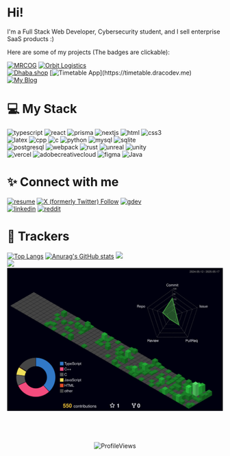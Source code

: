 # Hi!

I'm a Full Stack Web Developer, Cybersecurity student, and I sell enterprise SaaS products :)

Here are some of my projects (The badges are clickable): 

[![MRCOG](https://img.shields.io/badge/📚_MRCOG_Easy_LMS_(Contract)-232F3E?style=for-the-badge)](https://mrcogoverseas.dracodev.me)
[![Orbit Logistics](https://img.shields.io/badge/🪐_Orbit_Logistics_(Contract)-0D6EFD?style=for-the-badge)](https://orbitlogistics.dracodev.me)<br>
[![Dhaba.shop](https://img.shields.io/badge/🛍️_Dhaba.shop_(Startup)-28A745?style=for-the-badge)](https://www.dhaba.shop)
[![Timetable App](https://img.shields.io/badge/🗓️_Timetable_App_(Side_Project)-673AB7?style=for-the-badge)](https://timetable.dracodev.me)
[![My Blog](https://img.shields.io/badge/💡_My_Blog-000000?style=for-the-badge)](https://www.dracodev.me)<br>

# 💻 My Stack

![typescript](https://img.shields.io/badge/TypeScript-000000?style=for-the-badge&logo=TypeScript&logoColor=#3178C6) 
![react](https://img.shields.io/badge/React-000000?style=for-the-badge&logo=React&logoColor=#61DAFB) 
![prisma](https://img.shields.io/badge/Prisma-2D3748?style=for-the-badge&logo=Prisma&logoColor=#FFFFFF)
![nextjs](https://img.shields.io/badge/Next.js-000000?style=for-the-badge&logo=Next.js&logoColor=#FFFFFF)
![html](https://img.shields.io/badge/HTML-000000?style=for-the-badge&logo=HTML5&logoColor=#E34F26)
![css3](https://img.shields.io/badge/CSS-1572B6?style=for-the-badge&logo=CSS3&logoColor=#FFFFFF)<br>
![latex](https://img.shields.io/badge/LaTeX-008080?style=for-the-badge&logo=LaTeX&logoColor=#4169D1)
![cpp](https://img.shields.io/badge/C++-000000?style=for-the-badge&logo=CPlusPlus&logoColor=#A8B9CC)
![c](https://img.shields.io/badge/-000000?style=for-the-badge&logo=C&logoColor=#A8B9CC)
![python](https://img.shields.io/badge/Python-000000?style=for-the-badge&logo=Python&logoColor=#3776AB)
![mysql](https://img.shields.io/badge/MySQL-000000?style=for-the-badge&logo=MySQL&logoColor=#4479A1)
![sqlite](https://img.shields.io/badge/SQLite-000000?style=for-the-badge&logo=SQLite&logoColor=#4479A1)<br>
![postgresql](https://img.shields.io/badge/PostgreSQL-000000?style=for-the-badge&logo=PostgreSQL&logoColor=#4169D1)
![webpack](https://img.shields.io/badge/Webpack-000000?style=for-the-badge&logo=Webpack&logoColor=#4169D1)
![rust](https://img.shields.io/badge/Rust-000000?style=for-the-badge&logo=Rust&logoColor=#4169D1)
![unreal](https://img.shields.io/badge/Unreal%20Engine-0E1128?style=for-the-badge&logo=UnrealEngine&logoColor=#4169D1)
![unity](https://img.shields.io/badge/Unity-000000?style=for-the-badge&logo=Unity&logoColor=#4169D1)<br>
![vercel](https://img.shields.io/badge/Vercel-000000?style=for-the-badge&logo=Vercel&logoColor=#4169D1)
![adobecreativecloud](https://img.shields.io/badge/Adobe%20Creative%20Cloud-DA1F26?style=for-the-badge&logo=AdobeCreativeCloud&logoColor=#4169D1)
![figma](https://img.shields.io/badge/Figma-000000?style=for-the-badge&logo=Figma&logoColor=#4169D1)
![Java](https://img.shields.io/badge/java-%23ED8B00.svg?style=for-the-badge&logo=openjdk&logoColor=white)



# ✨ Connect with me

[![resume](https://img.shields.io/badge/Resume-555?style=for-the-badge&logo=ReadMe&logoColor=#FFFFFF)](./Aayan_Sultan_Resume_23_02_2025.pdf)
[![X (formerly Twitter) Follow](https://img.shields.io/twitter/follow/Draco1js?style=for-the-badge&logo=x)](https://x.com/Draco1js)
[![gdev](https://img.shields.io/badge/Google%20%20Developers-555?style=for-the-badge&logo=GoogleCloud&logoColor=#FFFFFF)](https://g.dev/draco)<br>
[![linkedin](https://img.shields.io/badge/LinkedIn-0A66C2?style=for-the-badge&logo=linkedin&logoColor=#FFFFFF)](https://linkedin.com/in/aayansultan)
[![reddit](https://img.shields.io/reddit/user-karma/combined/Blockque?style=for-the-badge)](https://reddit.com/u/Blockque)

# 🧭 Trackers


[![Top Langs](https://github-readme-stats-endpoint-d1js-git-main-draco1js-projects.vercel.app/api/top-langs/?username=Draco1js&theme=tokyonight&show_icons=true&layout=donut-vertical)](https://github.com/Draco1js/)
[![Anurag's GitHub stats](https://github-readme-stats-endpoint-d1js-git-main-draco1js-projects.vercel.app/api?username=Draco1js&theme=tokyonight&show_icons=true&rank_icon=github)](https://github.com/Draco1js)
![](https://hit.yhype.me/github/profile?account_id=73338755)<br>
[![](https://discord.c99.nl/widget/theme-2/427435240093646849.png)](https://discord.com/users/427435240093646849)
![](https://github.com/Draco1js/Draco1js/blob/main/profile-3d-contrib/profile-night-green.svg)
<br>
#
<br>
<p align="center"> <img src="https://komarev.com/ghpvc/?username=Draco1js&label=Profile%20views&color=0e75b6&style=for-the-badge" alt="ProfileViews" /> </p>
<h1></h1>
